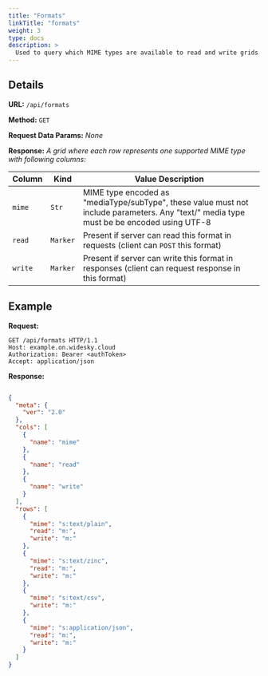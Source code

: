 ```yaml
---
title: "Formats"
linkTitle: "formats"
weight: 3
type: docs
description: >
  Used to query which MIME types are available to read and write grids.
---
```


## Details

**URL:** `/api/formats`

**Method:** `GET`

**Request Data Params:** *None*

**Response:** *A grid where each row represents one supported MIME type with following columns:*

|Column|Kind|Value Description|
|------|----|-----------|
|`mime`|`Str`|MIME type encoded as "mediaType/subType", these value must not include parameters. Any "text/" media type must be be encoded using UTF-8|
|`read`|`Marker`|Present if server can read this format in requests (client can `POST` this format)|
|`write`|`Marker`|Present if server can write this format in responses (client can request response in this format)|

## Example

**Request:**
```
GET /api/formats HTTP/1.1
Host: example.on.widesky.cloud
Authorization: Bearer <authToken>
Accept: application/json
```
**Response:**
```json

{
  "meta": {
    "ver": "2.0"
  },
  "cols": [
    {
      "name": "mime"
    },
    {
      "name": "read"
    },
    {
      "name": "write"
    }
  ],
  "rows": [
    {
      "mime": "s:text/plain",
      "read": "m:",
      "write": "m:"
    },
    {
      "mime": "s:text/zinc",
      "read": "m:",
      "write": "m:"
    },
    {
      "mime": "s:text/csv",
      "write": "m:"
    },
    {
      "mime": "s:application/json",
      "read": "m:",
      "write": "m:"
    }
  ]
}
```
